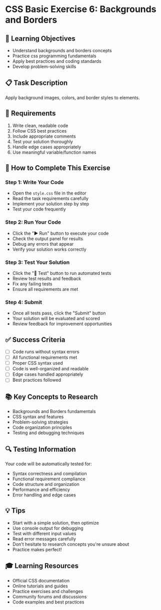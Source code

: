 # CSS Basic Exercise 6: Backgrounds and Borders

## 🎯 Learning Objectives
- Understand backgrounds and borders concepts
- Practice css programming fundamentals
- Apply best practices and coding standards
- Develop problem-solving skills

## 📋 Task Description
Apply background images, colors, and border styles to elements.

## 🔧 Requirements
1. Write clean, readable code
2. Follow CSS best practices
3. Include appropriate comments
4. Test your solution thoroughly
5. Handle edge cases appropriately
6. Use meaningful variable/function names

## 🚀 How to Complete This Exercise

### Step 1: Write Your Code
- Open the `style.css` file in the editor
- Read the task requirements carefully
- Implement your solution step by step
- Test your code frequently

### Step 2: Run Your Code
- Click the "▶️ Run" button to execute your code
- Check the output panel for results
- Debug any errors that appear
- Verify your solution works correctly

### Step 3: Test Your Solution
- Click the "🧪 Test" button to run automated tests
- Review test results and feedback
- Fix any failing tests
- Ensure all requirements are met

### Step 4: Submit
- Once all tests pass, click the "Submit" button
- Your solution will be evaluated and scored
- Review feedback for improvement opportunities

## ✅ Success Criteria
- [ ] Code runs without syntax errors
- [ ] All functional requirements met
- [ ] Proper CSS syntax used
- [ ] Code is well-organized and readable
- [ ] Edge cases handled appropriately
- [ ] Best practices followed

## 📚 Key Concepts to Research
- Backgrounds and Borders fundamentals
- CSS syntax and features
- Problem-solving strategies
- Code organization principles
- Testing and debugging techniques

## 🔍 Testing Information
Your code will be automatically tested for:
- Syntax correctness and compilation
- Functional requirement compliance
- Code structure and organization
- Performance and efficiency
- Error handling and edge cases

## 💡 Tips
- Start with a simple solution, then optimize
- Use console output for debugging
- Test with different input values
- Read error messages carefully
- Don't hesitate to research concepts you're unsure about
- Practice makes perfect!

## 🎓 Learning Resources
- Official CSS documentation
- Online tutorials and guides
- Practice exercises and challenges
- Community forums and discussions
- Code examples and best practices